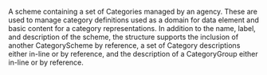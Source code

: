 A scheme containing a set of Categories managed by an agency. These are used to manage category definitions used as a domain for data element and basic content for a category representations. In addition to the name, label, and description of the scheme, the structure supports the inclusion of another CategoryScheme by reference, a set of Category descriptions either in-line or by reference, and the description of a CategoryGroup either in-line or by reference.